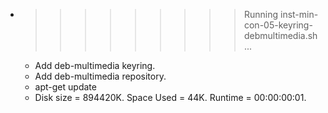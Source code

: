* >>>>>>>>> Running inst-min-con-05-keyring-debmultimedia.sh ...
  * Add deb-multimedia keyring.
  * Add deb-multimedia repository.
  * apt-get update
  * Disk size = 894420K. Space Used = 44K. Runtime = 00:00:00:01.
